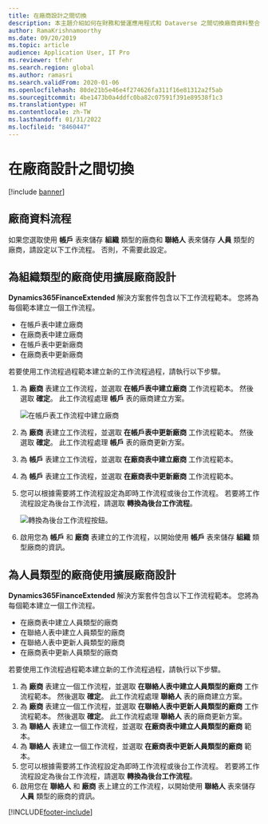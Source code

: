 ```yaml
---
title: 在廠商設計之間切換
description: 本主題介紹如何在財務和營運應用程式和 Dataverse 之間切換廠商資料整合。
author: RamaKrishnamoorthy
ms.date: 09/20/2019
ms.topic: article
audience: Application User, IT Pro
ms.reviewer: tfehr
ms.search.region: global
ms.author: ramasri
ms.search.validFrom: 2020-01-06
ms.openlocfilehash: 80de21b5e46e4f274626fa311f16e81312a2f5ab
ms.sourcegitcommit: 4be1473b0a4ddfc0ba82c07591f391e89538f1c3
ms.translationtype: HT
ms.contentlocale: zh-TW
ms.lasthandoff: 01/31/2022
ms.locfileid: "8460447"
---
```

# <a name="switch-between-vendor-designs"></a>在廠商設計之間切換

[!include [banner](../../includes/banner.md)]





## <a name="vendor-data-flow"></a>廠商資料流程 

如果您選取使用 **帳戶** 表來儲存 **組織** 類型的廠商和 **聯絡人** 表來儲存 **人員** 類型的廠商，請設定以下工作流程。 否則，不需要此設定。

## <a name="use-the-extended-vendor-design-for-vendors-of-the-organization-type"></a>為組織類型的廠商使用擴展廠商設計

**Dynamics365FinanceExtended** 解決方案套件包含以下工作流程範本。 您將為每個範本建立一個工作流程。

+ 在帳戶表中建立廠商
+ 在廠商表中建立廠商
+ 在帳戶表中更新廠商
+ 在廠商表中更新廠商

若要使用工作流程過程範本建立新的工作流程過程，請執行以下步驟。

1. 為 **廠商** 表建立工作流程，並選取 **在帳戶表中建立廠商** 工作流程範本。 然後選取 **確定**。 此工作流程處理 **帳戶** 表的廠商建立方案。

    ![在帳戶表工作流程中建立廠商](media/create_process.png)

2. 為 **廠商** 表建立工作流程，並選取 **在帳戶表中更新廠商** 工作流程範本。 然後選取 **確定**。 此工作流程處理 **帳戶** 表的廠商更新方案。
3. 為 **帳戶** 表建立工作流程，並選取 **在廠商表中建立廠商** 工作流程範本。
4. 為 **帳戶** 表建立工作流程，並選取 **在廠商表中更新廠商** 工作流程範本。
5. 您可以根據需要將工作流程設定為即時工作流程或後台工作流程。 若要將工作流程設定為後台工作流程，請選取 **轉換為後台工作流程**。

    ![轉換為後台工作流程按鈕。](media/background_workflow.png)

6. 啟用您為 **帳戶** 和 **廠商** 表建立的工作流程，以開始使用 **帳戶** 表來儲存 **組織** 類型廠商的資訊。

## <a name="use-the-extended-vendor-design-for-vendors-of-the-person-type"></a>為人員類型的廠商使用擴展廠商設計

**Dynamics365FinanceExtended** 解決方案套件包含以下工作流程範本。 您將為每個範本建立一個工作流程。

+ 在廠商表中建立人員類型的廠商
+ 在聯絡人表中建立人員類型的廠商
+ 在聯絡人表中更新人員類型的廠商
+ 在廠商表中更新人員類型的廠商

若要使用工作流程過程範本建立新的工作流程過程，請執行以下步驟。

1. 為 **廠商** 表建立一個工作流程，並選取 **在聯絡人表中建立人員類型的廠商** 工作流程範本。 然後選取 **確定**。 此工作流程處理 **聯絡人** 表的廠商建立方案。
2. 為 **廠商** 表建立一個工作流程，並選取 **在聯絡人表中更新人員類型的廠商** 工作流程範本。 然後選取 **確定**。 此工作流程處理 **聯絡人** 表的廠商更新方案。
3. 為 **聯絡人** 表建立一個工作流程，並選取 **在廠商表中建立人員類型的廠商** 範本。
4. 為 **聯絡人** 表建立一個工作流程，並選取 **在廠商表中更新人員類型的廠商** 範本。
5. 您可以根據需要將工作流程設定為即時工作流程或後台工作流程。 若要將工作流程設定為後台工作流程，請選取 **轉換為後台工作流程**。
6. 啟用您在 **聯絡人** 和 **廠商** 表上建立的工作流程，以開始使用 **聯絡人** 表來儲存 **人員** 類型的廠商的資訊。


[!INCLUDE[footer-include](../../../../includes/footer-banner.md)]